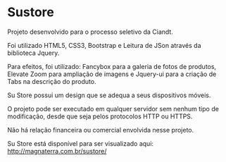 # Sustore

Projeto desenvolvido para o processo seletivo da Ciandt.

Foi utilizado HTML5, CSS3, Bootstrap e Leitura de JSon através da biblioteca Jquery.

Para efeitos, foi utilizado: Fancybox para a galeria de fotos de produtos, Elevate Zoom para ampliação de imagens e Jquery-ui 
para a criação de Tabs na descrição do produto. 

Su Store possui um design que se adequa a seus dispositivos móveis.

O projeto pode ser executado em qualquer servidor sem nenhum tipo de modificação, desde que seja pelos protocolos HTTP ou HTTPS. 

Não há relação financeira ou comercial envolvida nesse projeto.

Su Store está disponível para ser visualizado aqui: http://magnaterra.com.br/sustore/

